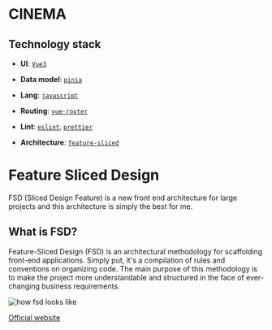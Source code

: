 # CINEMA

## Technology stack

- **UI**: [`Vue3`](https://vuejs.org/)
- **Data model**: [`pinia`](https://pinia.vuejs.org/)
- **Lang**: [`javascript`](https://js.org//)

- **Routing**: [`vue-router`](https://router.vuejs.org/)
- **Lint**: [`eslint`](https://eslint.org/), [`prettier`](https://prettier.io/)
- **Architecture**: [`feature-sliced`](https://feature-sliced.design/)

# Feature Sliced Design

FSD (Sliced Design Feature) is a new front end architecture for large projects and this architecture is simply the best for me.

## What is FSD?

Feature-Sliced Design (FSD) is an architectural methodology for scaffolding front-end applications. Simply put, it's a compilation of rules and conventions on organizing code. The main purpose of this methodology is to make the project more understandable and structured in the face of ever-changing business requirements.

![how fsd looks like](https://feature-sliced.design/assets/images/visual_schema-e826067f573946613dcdc76e3f585082.jpg)

[Official website](https://feature-sliced.design/docs/get-started/overview)